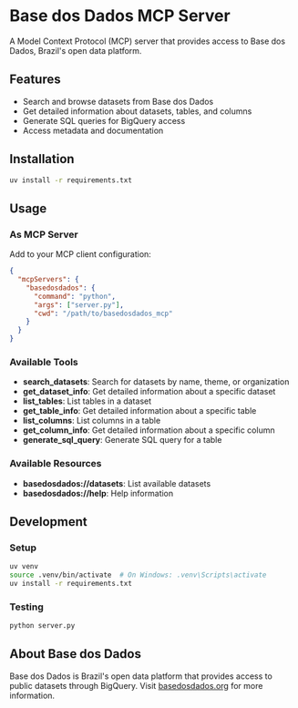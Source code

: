 # Base dos Dados MCP Server

A Model Context Protocol (MCP) server that provides access to Base dos Dados, Brazil's open data platform.

## Features

- Search and browse datasets from Base dos Dados
- Get detailed information about datasets, tables, and columns
- Generate SQL queries for BigQuery access
- Access metadata and documentation

## Installation

```bash
uv install -r requirements.txt
```

## Usage

### As MCP Server

Add to your MCP client configuration:

```json
{
  "mcpServers": {
    "basedosdados": {
      "command": "python",
      "args": ["server.py"],
      "cwd": "/path/to/basedosdados_mcp"
    }
  }
}
```

### Available Tools

- **search_datasets**: Search for datasets by name, theme, or organization
- **get_dataset_info**: Get detailed information about a specific dataset
- **list_tables**: List tables in a dataset
- **get_table_info**: Get detailed information about a specific table
- **list_columns**: List columns in a table
- **get_column_info**: Get detailed information about a specific column
- **generate_sql_query**: Generate SQL query for a table

### Available Resources

- **basedosdados://datasets**: List available datasets
- **basedosdados://help**: Help information

## Development

### Setup

```bash
uv venv
source .venv/bin/activate  # On Windows: .venv\Scripts\activate
uv install -r requirements.txt
```

### Testing

```bash
python server.py
```

## About Base dos Dados

Base dos Dados is Brazil's open data platform that provides access to public datasets through BigQuery. Visit [basedosdados.org](https://basedosdados.org) for more information.